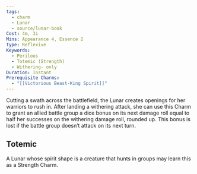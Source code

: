 ```yaml
---
tags:
  - charm
  - Lunar
  - source/lunar-book
Cost: 4m, 3i
Mins: Appearance 4, Essence 2
Type: Reflexive
Keywords:
  - Perilous
  - Totemic (Strength)
  - Withering- only
Duration: Instant
Prerequisite Charms:
  - "[[Victorious Beast-King Spirit]]"
---
```

Cutting a swath across the battlefield, the Lunar creates openings for her warriors to rush in. After landing a withering attack, she can use this Charm to grant an allied battle group a dice bonus on its next damage roll equal to half her successes on the withering damage roll, rounded up. This bonus is lost if the battle group doesn’t attack on its next turn. 
## Totemic 

A Lunar whose spirit shape is a creature that hunts in groups may learn this as a Strength Charm.